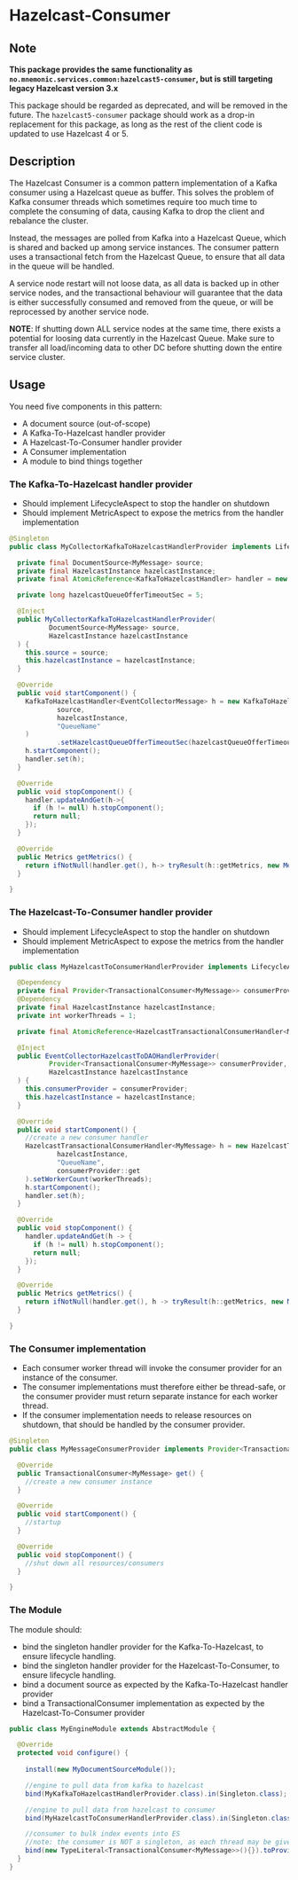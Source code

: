 # Hazelcast-Consumer

## Note

**This package provides the same functionality as `no.mnemonic.services.common:hazelcast5-consumer`,
but is still targeting legacy Hazelcast version 3.x**

This package should be regarded as deprecated, and will be removed in the future.
The `hazelcast5-consumer` package should work as a drop-in replacement for this package, 
as long as the rest of the client code is updated to use Hazelcast 4 or 5.

## Description

The Hazelcast Consumer is a common pattern implementation of a 
Kafka consumer using a Hazelcast queue as buffer.
This solves the problem of Kafka consumer threads which sometimes require too much
time to complete the consuming of data, causing Kafka to drop the client and rebalance the cluster.

Instead, the messages are polled from Kafka into a Hazelcast Queue, which is shared and backed up among 
service instances. The consumer pattern uses a transactional fetch from the Hazelcast Queue,
to ensure that all data in the queue will be handled.

A service node restart will not loose data, as all data is backed up in other service nodes,
and the transactional behaviour will guarantee that the data is either successfully consumed
and removed from the queue, or will be reprocessed by another service node.

**NOTE**: If shutting down ALL service nodes at the same time, there exists a potential
for loosing data currently in the Hazelcast Queue. Make sure to transfer all load/incoming data
to other DC before shutting down the entire service cluster.   

## Usage

You need five components in this pattern:

* A document source (out-of-scope)
* A Kafka-To-Hazelcast handler provider
* A Hazelcast-To-Consumer handler provider
* A Consumer implementation
* A module to bind things together

### The Kafka-To-Hazelcast handler provider

* Should implement LifecycleAspect to stop the handler on shutdown
* Should implement MetricAspect to expose the metrics from the handler implementation

``` java
@Singleton
public class MyCollectorKafkaToHazelcastHandlerProvider implements LifecycleAspect, MetricAspect {

  private final DocumentSource<MyMessage> source;
  private final HazelcastInstance hazelcastInstance;
  private final AtomicReference<KafkaToHazelcastHandler> handler = new AtomicReference<>();

  private long hazelcastQueueOfferTimeoutSec = 5;

  @Inject
  public MyCollectorKafkaToHazelcastHandlerProvider(
          DocumentSource<MyMessage> source,
          HazelcastInstance hazelcastInstance
  ) {
    this.source = source;
    this.hazelcastInstance = hazelcastInstance;
  }

  @Override
  public void startComponent() {
    KafkaToHazelcastHandler<EventCollectorMessage> h = new KafkaToHazelcastHandler<>(
            source,
            hazelcastInstance,
            "QueueName"
    )
            .setHazelcastQueueOfferTimeoutSec(hazelcastQueueOfferTimeoutSec);
    h.startComponent();
    handler.set(h);
  }

  @Override
  public void stopComponent() {
    handler.updateAndGet(h->{
      if (h != null) h.stopComponent();
      return null;
    });
  }

  @Override
  public Metrics getMetrics() {
    return ifNotNull(handler.get(), h-> tryResult(h::getMetrics, new MetricsData()));
  }

}
```

### The Hazelcast-To-Consumer handler provider

* Should implement LifecycleAspect to stop the handler on shutdown
* Should implement MetricAspect to expose the metrics from the handler implementation

``` java
public class MyHazelcastToConsumerHandlerProvider implements LifecycleAspect, MetricAspect {

  @Dependency
  private final Provider<TransactionalConsumer<MyMessage>> consumerProvider;
  @Dependency
  private final HazelcastInstance hazelcastInstance;
  private int workerThreads = 1;

  private final AtomicReference<HazelcastTransactionalConsumerHandler<MyMessage>> handler = new AtomicReference<>();

  @Inject
  public EventCollectorHazelcastToDAOHandlerProvider(
          Provider<TransactionalConsumer<MyMessage>> consumerProvider,
          HazelcastInstance hazelcastInstance
  ) {
    this.consumerProvider = consumerProvider;
    this.hazelcastInstance = hazelcastInstance;
  }

  @Override
  public void startComponent() {
    //create a new consumer handler
    HazelcastTransactionalConsumerHandler<MyMessage> h = new HazelcastTransactionalConsumerHandler<>(
            hazelcastInstance,
            "QueueName",
            consumerProvider::get
    ).setWorkerCount(workerThreads);
    h.startComponent();
    handler.set(h);
  }

  @Override
  public void stopComponent() {
    handler.updateAndGet(h -> {
      if (h != null) h.stopComponent();
      return null;
    });
  }

  @Override
  public Metrics getMetrics() {
    return ifNotNull(handler.get(), h -> tryResult(h::getMetrics, new MetricsData()));
  }

}
```

### The Consumer implementation

* Each consumer worker thread will invoke the consumer provider for an instance of the consumer.
* The consumer implementations must therefore either be thread-safe, or the consumer provider
must return separate instance for each worker thread.
* If the consumer implementation needs to release resources on shutdown, that should be handled by 
the consumer provider.

``` java
@Singleton
public class MyMessageConsumerProvider implements Provider<TransactionalConsumer<MyMessage>>, LifecycleAspect {

  @Override
  public TransactionalConsumer<MyMessage> get() {
    //create a new consumer instance
  }

  @Override
  public void startComponent() {
    //startup
  }

  @Override
  public void stopComponent() {
    //shut down all resources/consumers
  }

}
```

### The Module

The module should:
* bind the singleton handler provider for the Kafka-To-Hazelcast, to ensure lifecycle handling.
* bind the singleton handler provider for the Hazelcast-To-Consumer, to ensure lifecycle handling.
* bind a document source as expected by the Kafka-To-Hazelcast handler provider
* bind a TransactionalConsumer implementation as expected by the Hazelcast-To-Consumer provider 

``` java
public class MyEngineModule extends AbstractModule {

  @Override
  protected void configure() {
  
    install(new MyDocumentSourceModule());

    //engine to pull data from kafka to hazelcast
    bind(MyKafkaToHazelcastHandlerProvider.class).in(Singleton.class);

    //engine to pull data from hazelcast to consumer
    bind(MyHazelcastToConsumerHandlerProvider.class).in(Singleton.class);

    //consumer to bulk index events into ES
    //note: the consumer is NOT a singleton, as each thread may be given a separate consumer each
    bind(new TypeLiteral<TransactionalConsumer<MyMessage>>(){}).toProvider(MyMessageConsumerProvider.class);
  }
}
```
